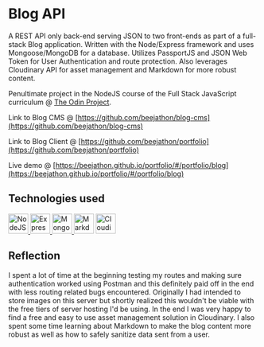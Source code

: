 # Blog API

A REST API only back-end serving JSON to two front-ends as part of a full-stack Blog application. Written with the Node/Express framework and uses Mongoose/MongoDB for a database. Utilizes PassportJS and JSON Web Token for User Authentication and route protection. Also leverages Cloudinary API for asset management and Markdown for more robust content.

Penultimate project in the NodeJS course of the Full Stack JavaScript curriculum @ [The Odin Project](https://www.theodinproject.com/lessons/nodejs-blog-api).

Link to Blog CMS @ [https://github.com/beejathon/blog-cms](https://github.com/beejathon/blog-cms)

Link to Blog Client @ [https://github.com/beejathon/portfolio](https://github.com/beejathon/portfolio)

Live demo @ [https://beejathon.github.io/portfolio/#/portfolio/blog](https://beejathon.github.io/portfolio/#/portfolio/blog)

## Technologies used

<p align="left"> 
<a href="https://nodejs.org/en" target="_blank"> 
<img src="https://cdn.jsdelivr.net/gh/devicons/devicon/icons/nodejs/nodejs-original-wordmark.svg" alt="NodeJS" width="40" height="40"/> </a>
<a href="https://expressjs.com/" target="_blank"> 
<img src="https://cdn.jsdelivr.net/gh/devicons/devicon/icons/express/express-original.svg" alt="Express" width="40" height="40" /> </a>
<a href="https://www.mongodb.com/" target="_blank"><img src="https://cdn.jsdelivr.net/gh/devicons/devicon/icons/mongodb/mongodb-original-wordmark.svg" alt="MongoDB" width="40" height="40" />  </a>
<a href="https://www.npmjs.com/package/marked" target="_blank">
<img src="https://cdn.jsdelivr.net/gh/devicons/devicon/icons/markdown/markdown-original.svg" alt="Markdown" width="40" height="40" /></a>
<a href="https://cloudinary.com/" target="_blank">
<img src="https://cloudinary-marketing-res.cloudinary.com/image/upload/c_pad,b_auto:predominant,fl_preserve_transparency/v1638385862/cloudinary_cloud_glyph_blue_png.jpg?_s=public-apps" alt="Cloudinary" width="40" height="40" /></a></a>
</p>
   

## Reflection

I spent a lot of time at the beginning testing my routes and making sure authentication worked using Postman and this definitely paid off in the end with less routing related bugs encountered. Originally I had intended to store images on this server but shortly realized this wouldn't be viable with the free tiers of server hosting I'd be using. In the end I was very happy to find a free and easy to use asset management solution in Cloudinary. I also spent some time learning about Markdown to make the blog content more robust as well as how to safely sanitize data sent from a user.
